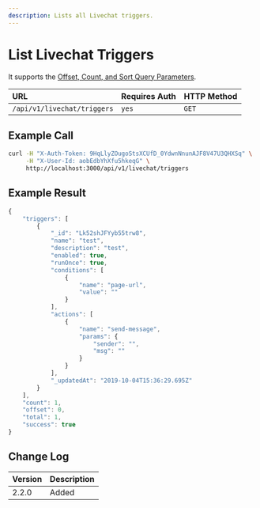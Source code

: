 ```yaml
---
description: Lists all Livechat triggers.
---
```


# List Livechat Triggers

It supports the [Offset, Count, and Sort Query Parameters](../../../team-collaboration-endpoints/offset-and-count-and-sort-info.md).

| URL | Requires Auth | HTTP Method |
| :--- | :--- | :--- |
| `/api/v1/livechat/triggers` | `yes` | `GET` |

## Example Call

```bash
curl -H "X-Auth-Token: 9HqLlyZOugoStsXCUfD_0YdwnNnunAJF8V47U3QHXSq" \
     -H "X-User-Id: aobEdbYhXfu5hkeqG" \
     http://localhost:3000/api/v1/livechat/triggers
```

## Example Result

```javascript
{
    "triggers": [
        {
            "_id": "Lk52shJFYyb55trw8",
            "name": "test",
            "description": "test",
            "enabled": true,
            "runOnce": true,
            "conditions": [
                {
                    "name": "page-url",
                    "value": ""
                }
            ],
            "actions": [
                {
                    "name": "send-message",
                    "params": {
                        "sender": "",
                        "msg": ""
                    }
                }
            ],
            "_updatedAt": "2019-10-04T15:36:29.695Z"
        }
    ],
    "count": 1,
    "offset": 0,
    "total": 1,
    "success": true
}
```

## Change Log

| Version | Description |
| :--- | :--- |
| 2.2.0 | Added |

## 

